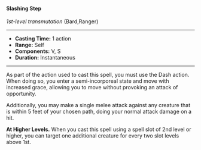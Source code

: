 #### Slashing Step
*1st-level transmutation* (Bard,Ranger)
___
- **Casting Time:** 1 action
- **Range:** Self
- **Components:** V, S
- **Duration:** Instantaneous
---
As part of the action used to cast this spell, you must use the Dash action. When doing so, you enter a semi-incorporeal state and move with increased grace, allowing you to move without provoking an attack of opportunity.

Additionally, you may make a single melee attack against any creature that is within 5 feet of your chosen path, doing your normal attack damage on a hit.

**At Higher Levels.** When you cast this spell using a spell slot of 2nd level or higher, you can target one additional creature for every two slot levels above 1st.